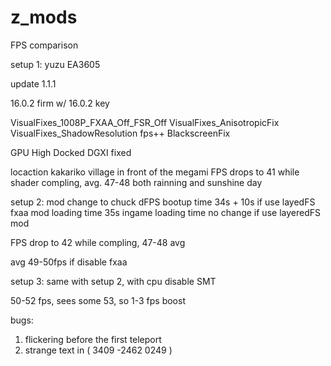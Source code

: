 # z_mods

FPS comparison

setup 1: 
yuzu EA3605

update 1.1.1

16.0.2 firm w/ 16.0.2 key

VisualFixes_1008P_FXAA_Off_FSR_Off
VisualFixes_AnisotropicFix
VisualFixes_ShadowResolution
fps++
BlackscreenFix

GPU High Docked
DGXI fixed

locaction kakariko village in front of the megami
FPS drops to 41 while shader compling, avg. 47-48 both rainning and sunshine day

setup 2:
mod change to chuck dFPS
bootup time 34s + 10s if use layedFS fxaa mod 
loading time 35s ingame loading time no change if use layeredFS mod

FPS drop to 42 while compling, 47-48 avg

avg 49-50fps if disable fxaa

setup 3:
same with setup 2, with cpu disable SMT

50-52 fps, sees some 53, so 1-3 fps boost

bugs:
1. flickering before the first teleport
2. strange text in ( 3409 -2462 0249 )
